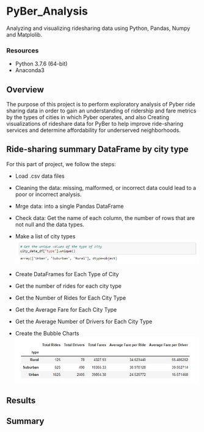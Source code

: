 # PyBer_Analysis
Analyzing and visualizing ridesharing data using Python, Pandas, Numpy and Matplolib.

### Resources

  - Python 3.7.6 (64-bit)
  - Anaconda3 

## Overview

The purpose of this project is to perform exploratory analysis of Pyber ride sharing data in order to gain an understanding of ridership and fare metrics by the types of cities in which Pyber operates, and also Creating visualizations of rideshare data for PyBer to help improve ride-sharing services and determine affordability for underserved neighborhoods.

## Ride-sharing summary DataFrame by city type
For this part of project, we follow the steps:
  - Load .csv data files
  - Cleaning the data: missing, malformed, or incorrect data could lead to a poor or incorrect analysis.
  - Mrge data: into a single Pandas DataFrame
  - Check data: Get the name of each column, the number of rows that are not null and the data types.
  - Make a list of city types
   ![01.png](images/01.png)
   
  - Create DataFrames for Each Type of City
  - Get the number of rides for each city type
  - Get the Number of Rides for Each City Type
  - Get the Average Fare for Each City Type
  - Get the Average Number of Drivers for Each City Type
  - Create the Bubble Charts
    ![02.png](images/02.png)



## Results

## Summary
